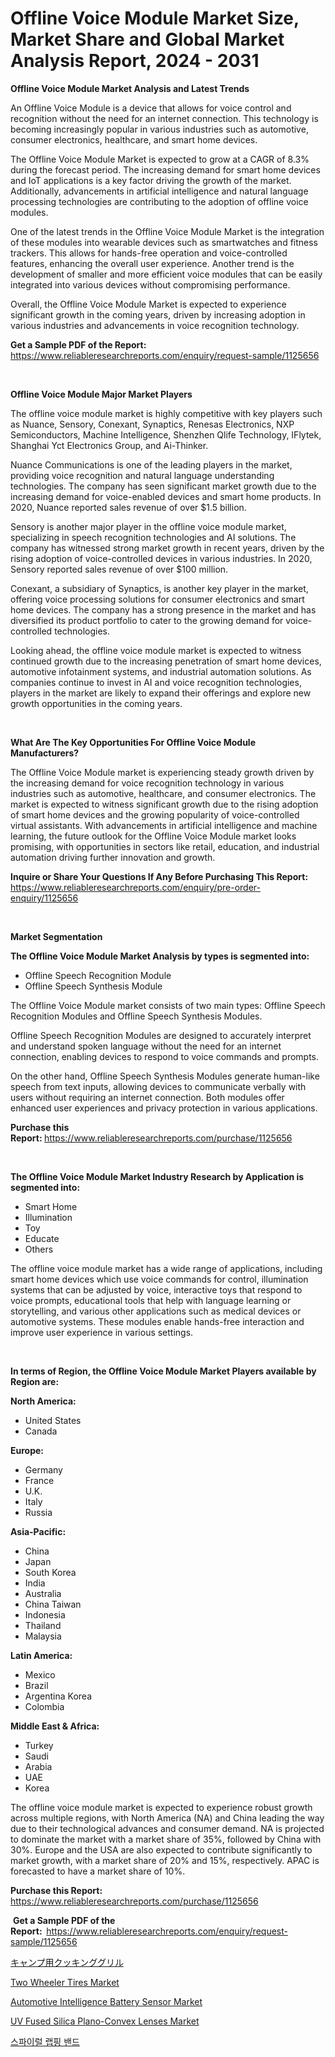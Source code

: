 <p><h1>Offline Voice Module Market Size, Market Share and Global Market Analysis Report, 2024 - 2031</h1></p><p><strong>Offline Voice Module Market Analysis and Latest Trends</strong></p>
<p><p>An Offline Voice Module is a device that allows for voice control and recognition without the need for an internet connection. This technology is becoming increasingly popular in various industries such as automotive, consumer electronics, healthcare, and smart home devices.</p><p>The Offline Voice Module Market is expected to grow at a CAGR of 8.3% during the forecast period. The increasing demand for smart home devices and IoT applications is a key factor driving the growth of the market. Additionally, advancements in artificial intelligence and natural language processing technologies are contributing to the adoption of offline voice modules.</p><p>One of the latest trends in the Offline Voice Module Market is the integration of these modules into wearable devices such as smartwatches and fitness trackers. This allows for hands-free operation and voice-controlled features, enhancing the overall user experience. Another trend is the development of smaller and more efficient voice modules that can be easily integrated into various devices without compromising performance.</p><p>Overall, the Offline Voice Module Market is expected to experience significant growth in the coming years, driven by increasing adoption in various industries and advancements in voice recognition technology.</p></p>
<p><strong>Get a Sample PDF of the Report:&nbsp;</strong> <a href="https://www.reliableresearchreports.com/enquiry/request-sample/1125656">https://www.reliableresearchreports.com/enquiry/request-sample/1125656</a></p>
<p>&nbsp;</p>
<p><strong>Offline Voice Module Major Market Players</strong></p>
<p><p>The offline voice module market is highly competitive with key players such as Nuance, Sensory, Conexant, Synaptics, Renesas Electronics, NXP Semiconductors, Machine Intelligence, Shenzhen Qlife Technology, IFlytek, Shanghai Yct Electronics Group, and Ai-Thinker. </p><p>Nuance Communications is one of the leading players in the market, providing voice recognition and natural language understanding technologies. The company has seen significant market growth due to the increasing demand for voice-enabled devices and smart home products. In 2020, Nuance reported sales revenue of over $1.5 billion.</p><p>Sensory is another major player in the offline voice module market, specializing in speech recognition technologies and AI solutions. The company has witnessed strong market growth in recent years, driven by the rising adoption of voice-controlled devices in various industries. In 2020, Sensory reported sales revenue of over $100 million.</p><p>Conexant, a subsidiary of Synaptics, is another key player in the market, offering voice processing solutions for consumer electronics and smart home devices. The company has a strong presence in the market and has diversified its product portfolio to cater to the growing demand for voice-controlled technologies.</p><p>Looking ahead, the offline voice module market is expected to witness continued growth due to the increasing penetration of smart home devices, automotive infotainment systems, and industrial automation solutions. As companies continue to invest in AI and voice recognition technologies, players in the market are likely to expand their offerings and explore new growth opportunities in the coming years.</p></p>
<p>&nbsp;</p>
<p><strong>What Are The Key Opportunities For Offline Voice Module Manufacturers?</strong></p>
<p><p>The Offline Voice Module market is experiencing steady growth driven by the increasing demand for voice recognition technology in various industries such as automotive, healthcare, and consumer electronics. The market is expected to witness significant growth due to the rising adoption of smart home devices and the growing popularity of voice-controlled virtual assistants. With advancements in artificial intelligence and machine learning, the future outlook for the Offline Voice Module market looks promising, with opportunities in sectors like retail, education, and industrial automation driving further innovation and growth.</p></p>
<p><strong>Inquire or Share Your Questions If Any Before Purchasing This Report:</strong> <a href="https://www.reliableresearchreports.com/enquiry/pre-order-enquiry/1125656">https://www.reliableresearchreports.com/enquiry/pre-order-enquiry/1125656</a></p>
<p>&nbsp;</p>
<p><strong>Market Segmentation</strong></p>
<p><strong>The Offline Voice Module Market Analysis by types is segmented into:</strong></p>
<p><ul><li>Offline Speech Recognition Module</li><li>Offline Speech Synthesis Module</li></ul></p>
<p><p>The Offline Voice Module market consists of two main types: Offline Speech Recognition Modules and Offline Speech Synthesis Modules. </p><p>Offline Speech Recognition Modules are designed to accurately interpret and understand spoken language without the need for an internet connection, enabling devices to respond to voice commands and prompts. </p><p>On the other hand, Offline Speech Synthesis Modules generate human-like speech from text inputs, allowing devices to communicate verbally with users without requiring an internet connection. Both modules offer enhanced user experiences and privacy protection in various applications.</p></p>
<p><strong>Purchase this Report:&nbsp;</strong><a href="https://www.reliableresearchreports.com/purchase/1125656">https://www.reliableresearchreports.com/purchase/1125656</a></p>
<p>&nbsp;</p>
<p><strong>The Offline Voice Module Market Industry Research by Application is segmented into:</strong></p>
<p><ul><li>Smart Home</li><li>Illumination</li><li>Toy</li><li>Educate</li><li>Others</li></ul></p>
<p><p>The offline voice module market has a wide range of applications, including smart home devices which use voice commands for control, illumination systems that can be adjusted by voice, interactive toys that respond to voice prompts, educational tools that help with language learning or storytelling, and various other applications such as medical devices or automotive systems. These modules enable hands-free interaction and improve user experience in various settings.</p></p>
<p>&nbsp;</p>
<p><strong>In terms of Region, the Offline Voice Module Market Players available by Region are:</strong></p>
<p>
    <p> <strong> North America: </strong>
        <ul>
            <li>United States</li>
            <li>Canada</li>
        </ul>
        </p> 
    <p> <strong> Europe: </strong>
        <ul>
            <li>Germany</li>
            <li>France</li>
            <li>U.K.</li>
            <li>Italy</li>
            <li>Russia</li>
        </ul>
        </p> 
    <p> <strong> Asia-Pacific: </strong>
        <ul>
            <li>China</li>
            <li>Japan</li>
            <li>South Korea</li>
            <li>India</li>
            <li>Australia</li>
            <li>China Taiwan</li>
            <li>Indonesia</li>
            <li>Thailand</li>
            <li>Malaysia</li>
        </ul>
        </p> 
    <p> <strong> Latin America: </strong>
        <ul>
            <li>Mexico</li>
            <li>Brazil</li>
            <li>Argentina Korea</li>
            <li>Colombia</li>
        </ul>
        </p> 
    <p> <strong> Middle East & Africa: </strong>
        <ul>
            <li>Turkey</li>
            <li>Saudi</li>
            <li>Arabia</li>
            <li>UAE</li>
            <li>Korea</li>
        </ul>
    </p>
    </p>
<p><p>The offline voice module market is expected to experience robust growth across multiple regions, with North America (NA) and China leading the way due to their technological advances and consumer demand. NA is projected to dominate the market with a market share of 35%, followed by China with 30%. Europe and the USA are also expected to contribute significantly to market growth, with a market share of 20% and 15%, respectively. APAC is forecasted to have a market share of 10%.</p></p>
<p><strong>Purchase this Report: </strong><a href="https://www.reliableresearchreports.com/purchase/1125656">https://www.reliableresearchreports.com/purchase/1125656</a></p>
<p>&nbsp;<strong>Get a Sample PDF of the Report:&nbsp;&nbsp;</strong><a href="https://www.reliableresearchreports.com/enquiry/request-sample/1125656">https://www.reliableresearchreports.com/enquiry/request-sample/1125656</a></p>
<p><strong></strong></p>
<p><p><a href="https://github.com/vtbvgl20191192/Market-Research-Report-List-1/blob/main/730521612539.md">キャンプ用クッキンググリル</a></p><p><a href="https://issuu.com/reportprime-2/docs/two-wheeler-tires-market-size-2030.pptx">Two Wheeler Tires Market</a></p><p><a href="https://issuu.com/reportprime-2/docs/automotive-intelligence-battery-sensor-market-size">Automotive Intelligence Battery Sensor Market</a></p><p><a href="https://github.com/mbisetmhermsr/Market-Research-Report-List-1/blob/main/uv-fused-silica-plano-convex-lenses-market.md">UV Fused Silica Plano-Convex Lenses Market</a></p><p><a href="https://github.com/lzuwsfreyoq70/Market-Research-Report-List-1/blob/main/165162311711.md">스파이럴 랩핑 밴드</a></p></p>